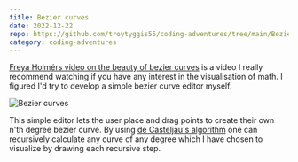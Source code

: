 ```yaml
---
title: Bezier curves
date: 2022-12-22
repo: https://github.com/troytyggis55/coding-adventures/tree/main/Bezier
category: coding-adventures
---
```


[Freya Holmérs video on the beauty of bezier curves](https://www.youtube.com/watch?v=aVwxzDHniEw)
is a video I really recommend watching if you have any interest in the visualisation of math. I 
figured I'd try to develop a simple bezier curve editor myself.

![Bezier curves](../images/BezierCurves.gif)

This simple editor lets the user place and drag points to create their own n'th degree bezier 
curve. By using [de Casteljau's algorithm](https://en.wikipedia.org/wiki/De_Casteljau%27s_algorithm)
one can recursively calculate any curve of any degree which I have chosen to visualize by 
drawing each recursive step.
